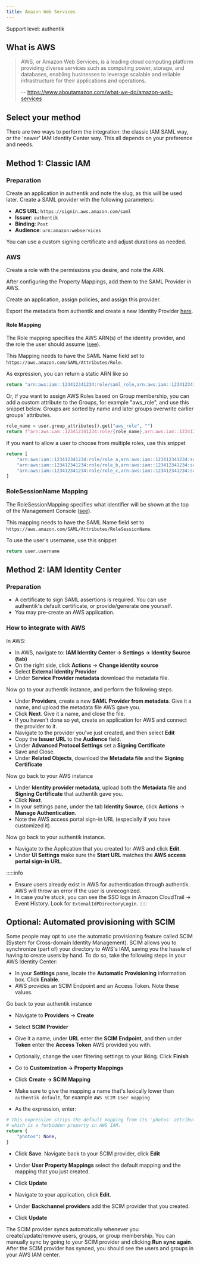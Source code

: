 ```yaml
---
title: Amazon Web Services
---
```


<span class="badge badge--primary">Support level: authentik</span>

## What is AWS

> AWS, or Amazon Web Services, is a leading cloud computing platform providing diverse services such as computing power, storage, and databases, enabling businesses to leverage scalable and reliable infrastructure for their applications and operations.
>
> -- https://www.aboutamazon.com/what-we-do/amazon-web-services

## Select your method

There are two ways to perform the integration: the classic IAM SAML way, or the 'newer' IAM Identity Center way. This all depends on your preference and needs.

## Method 1: Classic IAM

### Preparation

Create an application in authentik and note the slug, as this will be used later. Create a SAML provider with the following parameters:

-   **ACS URL**: `https://signin.aws.amazon.com/saml`
-   **Issuer**: `authentik`
-   **Binding**: `Post`
-   **Audience**: `urn:amazon:webservices`

You can use a custom signing certificate and adjust durations as needed.

### AWS

Create a role with the permissions you desire, and note the ARN.

After configuring the Property Mappings, add them to the SAML Provider in AWS.

Create an application, assign policies, and assign this provider.

Export the metadata from authentik and create a new Identity Provider [here](https://console.aws.amazon.com/iam/home#/providers).

#### Role Mapping

The Role mapping specifies the AWS ARN(s) of the identity provider, and the role the user should assume ([see](https://docs.aws.amazon.com/IAM/latest/UserGuide/id_roles_providers_create_saml_assertions.html#saml_role-attribute)).

This Mapping needs to have the SAML Name field set to `https://aws.amazon.com/SAML/Attributes/Role`.

As expression, you can return a static ARN like so

```python
return "arn:aws:iam::123412341234:role/saml_role,arn:aws:iam::123412341234:saml-provider/authentik"
```

Or, if you want to assign AWS Roles based on Group membership, you can add a custom attribute to the Groups, for example "aws_role", and use this snippet below. Groups are sorted by name and later groups overwrite earlier groups' attributes.

```python
role_name = user.group_attributes().get("aws_role", "")
return f"arn:aws:iam::123412341234:role/{role_name},arn:aws:iam::123412341234:saml-provider/authentik"
```

If you want to allow a user to choose from multiple roles, use this snippet

```python
return [
    "arn:aws:iam::123412341234:role/role_a,arn:aws:iam::123412341234:saml-provider/authentik",
    "arn:aws:iam::123412341234:role/role_b,arn:aws:iam::123412341234:saml-provider/authentik",
    "arn:aws:iam::123412341234:role/role_c,arn:aws:iam::123412341234:saml-provider/authentik",
]
```

### RoleSessionName Mapping

The RoleSessionMapping specifies what identifier will be shown at the top of the Management Console ([see](https://docs.aws.amazon.com/IAM/latest/UserGuide/id_roles_providers_create_saml_assertions.html#saml_role-session-attribute)).

This mapping needs to have the SAML Name field set to `https://aws.amazon.com/SAML/Attributes/RoleSessionName`.

To use the user's username, use this snippet

```python
return user.username
```

## Method 2: IAM Identity Center

### Preparation

-   A certificate to sign SAML assertions is required. You can use authentik's default certificate, or provide/generate one yourself.
-   You may pre-create an AWS application.

### How to integrate with AWS

In AWS:

-   In AWS, navigate to: **IAM Identity Center -> Settings -> Identity Source (tab)**
-   On the right side, click **Actions** -> **Change identity source**
-   Select **External Identity Provider**
-   Under **Service Provider metadata** download the metadata file.

Now go to your authentik instance, and perform the following steps.

-   Under **Providers**, create a new **SAML Provider from metadata**. Give it a name, and upload the metadata file AWS gave you.
-   Click **Next**. Give it a name, and close the file.
-   If you haven't done so yet, create an application for AWS and connect the provider to it.
-   Navigate to the provider you've just created, and then select **Edit**
-   Copy the **Issuer URL** to the **Audience** field.
-   Under **Advanced Protocol Settings** set a **Signing Certificate**
-   Save and Close.
-   Under **Related Objects**, download the **Metadata file** and the **Signing Certificate**

Now go back to your AWS instance

-   Under **Identity provider metadata**, upload both the **Metadata** file and **Signing Certificate** that authentik gave you.
-   Click **Next**.
-   In your settings pane, under the tab **Identity Source**, click **Actions** -> **Manage Authentication**.
-   Note the AWS access portal sign-in URL (especially if you have customized it).

Now go back to your authentik instance.

-   Navigate to the Application that you created for AWS and click **Edit**.
-   Under **UI Settings** make sure the **Start URL** matches the **AWS access portal sign-in URL**.

:::::info

-   Ensure users already exist in AWS for authentication through authentik. AWS will throw an error if the user is unrecognized.
-   In case you're stuck, you can see the SSO logs in Amazon CloudTrail -> Event History. Look for `ExtenalIdPDirectoryLogin`.
    :::::

## Optional: Automated provisioning with SCIM

Some people may opt to use the automatic provisioning feature called SCIM (System for Cross-domain Identity Management).
SCIM allows you to synchronize (part of) your directory to AWS's IAM, saving you the hassle of having to create users by hand.
To do so, take the following steps in your AWS Identity Center:

-   In your **Settings** pane, locate the **Automatic Provisioning** information box. Click **Enable**.
-   AWS provides an SCIM Endpoint and an Access Token. Note these values.

Go back to your authentik instance

-   Navigate to **Providers** -> **Create**
-   Select **SCIM Provider**
-   Give it a name, under **URL** enter the **SCIM Endpoint**, and then under **Token** enter the **Access Token** AWS provided you with.
-   Optionally, change the user filtering settings to your liking. Click **Finish**

-   Go to **Customization -> Property Mappings**
-   Click **Create -> SCIM Mapping**
-   Make sure to give the mapping a name that's lexically lower than `authentik default`, for example `AWS SCIM User mapping`
-   As the expression, enter:

```python
# This expression strips the default mapping from its 'photos' attribute,
# which is a forbidden property in AWS IAM.
return {
    "photos": None,
}
```

-   Click **Save**. Navigate back to your SCIM provider, click **Edit**
-   Under **User Property Mappings** select the default mapping and the mapping that you just created.
-   Click **Update**

-   Navigate to your application, click **Edit**.
-   Under **Backchannel providers** add the SCIM provider that you created.
-   Click **Update**

The SCIM provider syncs automatically whenever you create/update/remove users, groups, or group membership. You can manually sync by going to your SCIM provider and clicking **Run sync again**. After the SCIM provider has synced, you should see the users and groups in your AWS IAM center.
